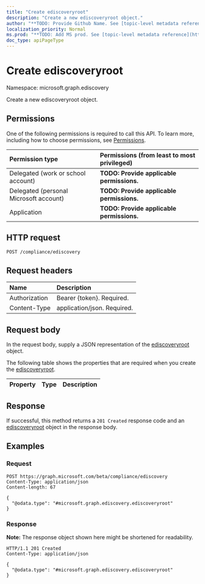 ```yaml
---
title: "Create ediscoveryroot"
description: "Create a new ediscoveryroot object."
author: "**TODO: Provide Github Name. See [topic-level metadata reference](https://msgo.azurewebsites.net/add/document/guidelines/metadata.html#topic-level-metadata)**"
localization_priority: Normal
ms.prod: "**TODO: Add MS prod. See [topic-level metadata reference](https://msgo.azurewebsites.net/add/document/guidelines/metadata.html#topic-level-metadata)**"
doc_type: apiPageType
---
```


# Create ediscoveryroot
Namespace: microsoft.graph.ediscovery

Create a new ediscoveryroot object.

## Permissions
One of the following permissions is required to call this API. To learn more, including how to choose permissions, see [Permissions](/graph/permissions-reference).

|Permission type|Permissions (from least to most privileged)|
|:---|:---|
|Delegated (work or school account)|**TODO: Provide applicable permissions.**|
|Delegated (personal Microsoft account)|**TODO: Provide applicable permissions.**|
|Application|**TODO: Provide applicable permissions.**|

## HTTP request

<!-- {
  "blockType": "ignored"
}
-->
``` http
POST /compliance/ediscovery
```

## Request headers
|Name|Description|
|:---|:---|
|Authorization|Bearer {token}. Required.|
|Content-Type|application/json. Required.|

## Request body
In the request body, supply a JSON representation of the [ediscoveryroot](../resources/ediscovery-ediscoveryroot.md) object.

The following table shows the properties that are required when you create the [ediscoveryroot](../resources/ediscovery-ediscoveryroot.md).

|Property|Type|Description|
|:---|:---|:---|



## Response

If successful, this method returns a `201 Created` response code and an [ediscoveryroot](../resources/ediscovery-ediscoveryroot.md) object in the response body.

## Examples

### Request
<!-- {
  "blockType": "request",
  "name": "create_ediscoveryroot_from_"
}
-->
``` http
POST https://graph.microsoft.com/beta/compliance/ediscovery
Content-Type: application/json
Content-length: 67

{
  "@odata.type": "#microsoft.graph.ediscovery.ediscoveryroot"
}
```


### Response
**Note:** The response object shown here might be shortened for readability.
<!-- {
  "blockType": "response",
  "truncated": true,
  "@odata.type": "microsoft.graph.ediscovery.ediscoveryroot"
}
-->
``` http
HTTP/1.1 201 Created
Content-Type: application/json

{
  "@odata.type": "#microsoft.graph.ediscovery.ediscoveryroot"
}
```

